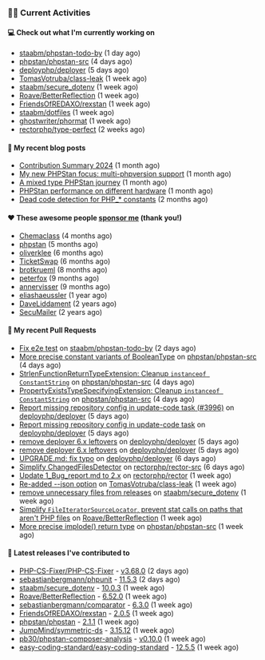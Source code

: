 ### 👨‍💻 Current Activities


#### 💻 Check out what I'm currently working on

- [staabm/phpstan-todo-by](https://github.com/staabm/phpstan-todo-by) (1 day ago)
- [phpstan/phpstan-src](https://github.com/phpstan/phpstan-src) (4 days ago)
- [deployphp/deployer](https://github.com/deployphp/deployer) (5 days ago)
- [TomasVotruba/class-leak](https://github.com/TomasVotruba/class-leak) (1 week ago)
- [staabm/secure_dotenv](https://github.com/staabm/secure_dotenv) (1 week ago)
- [Roave/BetterReflection](https://github.com/Roave/BetterReflection) (1 week ago)
- [FriendsOfREDAXO/rexstan](https://github.com/FriendsOfREDAXO/rexstan) (1 week ago)
- [staabm/dotfiles](https://github.com/staabm/dotfiles) (1 week ago)
- [ghostwriter/phormat](https://github.com/ghostwriter/phormat) (1 week ago)
- [rectorphp/type-perfect](https://github.com/rectorphp/type-perfect) (2 weeks ago)


#### 📜 My recent blog posts

- [Contribution Summary 2024](https://staabm.github.io/2024/12/11/contribution-summary-2024.html) (1 month ago)
- [My new PHPStan focus: multi-phpversion support](https://staabm.github.io/2024/11/28/phpstan-php-version-in-scope.html) (1 month ago)
- [A mixed type PHPStan journey](https://staabm.github.io/2024/11/26/phpstan-mixed-types.html) (1 month ago)
- [PHPStan performance on different hardware](https://staabm.github.io/2024/11/17/phpstan-performance-on-different-hardware.html) (1 month ago)
- [Dead code detection for PHP_* constants](https://staabm.github.io/2024/11/14/phpstan-php-version-narrowing.html) (2 months ago)


#### ❤️ These awesome people [sponsor me](https://github.com/sponsors/staabm) (thank you!)

- [Chemaclass](https://github.com/Chemaclass) (4 months ago)
- [phpstan](https://github.com/phpstan) (5 months ago)
- [oliverklee](https://github.com/oliverklee) (6 months ago)
- [TicketSwap](https://github.com/TicketSwap) (6 months ago)
- [brotkrueml](https://github.com/brotkrueml) (8 months ago)
- [peterfox](https://github.com/peterfox) (9 months ago)
- [annervisser](https://github.com/annervisser) (9 months ago)
- [eliashaeussler](https://github.com/eliashaeussler) (1 year ago)
- [DaveLiddament](https://github.com/DaveLiddament) (2 years ago)
- [SecuMailer](https://github.com/SecuMailer) (2 years ago)


#### 🔨 My recent Pull Requests

- [Fix e2e test](https://github.com/staabm/phpstan-todo-by/pull/133) on [staabm/phpstan-todo-by](https://github.com/staabm/phpstan-todo-by) (2 days ago)
- [More precise constant variants of BooleanType](https://github.com/phpstan/phpstan-src/pull/3781) on [phpstan/phpstan-src](https://github.com/phpstan/phpstan-src) (4 days ago)
- [StrlenFunctionReturnTypeExtension: Cleanup `instanceof ConstantString`](https://github.com/phpstan/phpstan-src/pull/3780) on [phpstan/phpstan-src](https://github.com/phpstan/phpstan-src) (4 days ago)
- [PropertyExistsTypeSpecifyingExtension: Cleanup `instanceof ConstantString`](https://github.com/phpstan/phpstan-src/pull/3779) on [phpstan/phpstan-src](https://github.com/phpstan/phpstan-src) (4 days ago)
- [Report missing repository config in update-code task (#3996)](https://github.com/deployphp/deployer/pull/3997) on [deployphp/deployer](https://github.com/deployphp/deployer) (5 days ago)
- [Report missing repository config in update-code task](https://github.com/deployphp/deployer/pull/3996) on [deployphp/deployer](https://github.com/deployphp/deployer) (5 days ago)
- [remove deployer 6.x leftovers](https://github.com/deployphp/deployer/pull/3995) on [deployphp/deployer](https://github.com/deployphp/deployer) (5 days ago)
- [remove deployer 6.x leftovers](https://github.com/deployphp/deployer/pull/3994) on [deployphp/deployer](https://github.com/deployphp/deployer) (5 days ago)
- [UPGRADE.md: fix typo](https://github.com/deployphp/deployer/pull/3992) on [deployphp/deployer](https://github.com/deployphp/deployer) (6 days ago)
- [Simplify ChangedFilesDetector](https://github.com/rectorphp/rector-src/pull/6662) on [rectorphp/rector-src](https://github.com/rectorphp/rector-src) (6 days ago)
- [Update 1_Bug_report.md to 2.x](https://github.com/rectorphp/rector/pull/8967) on [rectorphp/rector](https://github.com/rectorphp/rector) (1 week ago)
- [Re-added --json option](https://github.com/TomasVotruba/class-leak/pull/61) on [TomasVotruba/class-leak](https://github.com/TomasVotruba/class-leak) (1 week ago)
- [remove unnecessary files from releases](https://github.com/staabm/secure_dotenv/pull/12) on [staabm/secure_dotenv](https://github.com/staabm/secure_dotenv) (1 week ago)
- [Simplify `FileIteratorSourceLocator`, prevent stat calls on paths that aren&#39;t PHP files](https://github.com/Roave/BetterReflection/pull/1477) on [Roave/BetterReflection](https://github.com/Roave/BetterReflection) (1 week ago)
- [More precise implode() return type](https://github.com/phpstan/phpstan-src/pull/3774) on [phpstan/phpstan-src](https://github.com/phpstan/phpstan-src) (1 week ago)


#### 🔭 Latest releases I've contributed to

- [PHP-CS-Fixer/PHP-CS-Fixer](https://github.com/PHP-CS-Fixer/PHP-CS-Fixer) - [v3.68.0](https://github.com/PHP-CS-Fixer/PHP-CS-Fixer/releases/tag/v3.68.0) (2 days ago)
- [sebastianbergmann/phpunit](https://github.com/sebastianbergmann/phpunit) - [11.5.3](https://github.com/sebastianbergmann/phpunit/releases/tag/11.5.3) (2 days ago)
- [staabm/secure_dotenv](https://github.com/staabm/secure_dotenv) - [10.0.3](https://github.com/staabm/secure_dotenv/releases/tag/10.0.3) (1 week ago)
- [Roave/BetterReflection](https://github.com/Roave/BetterReflection) - [6.52.0](https://github.com/Roave/BetterReflection/releases/tag/6.52.0) (1 week ago)
- [sebastianbergmann/comparator](https://github.com/sebastianbergmann/comparator) - [6.3.0](https://github.com/sebastianbergmann/comparator/releases/tag/6.3.0) (1 week ago)
- [FriendsOfREDAXO/rexstan](https://github.com/FriendsOfREDAXO/rexstan) - [2.0.5](https://github.com/FriendsOfREDAXO/rexstan/releases/tag/2.0.5) (1 week ago)
- [phpstan/phpstan](https://github.com/phpstan/phpstan) - [2.1.1](https://github.com/phpstan/phpstan/releases/tag/2.1.1) (1 week ago)
- [JumpMind/symmetric-ds](https://github.com/JumpMind/symmetric-ds) - [3.15.12](https://github.com/JumpMind/symmetric-ds/releases/tag/3.15.12) (1 week ago)
- [pb30/phpstan-composer-analysis](https://github.com/pb30/phpstan-composer-analysis) - [v0.10.0](https://github.com/pb30/phpstan-composer-analysis/releases/tag/v0.10.0) (1 week ago)
- [easy-coding-standard/easy-coding-standard](https://github.com/easy-coding-standard/easy-coding-standard) - [12.5.5](https://github.com/easy-coding-standard/easy-coding-standard/releases/tag/12.5.5) (1 week ago)
